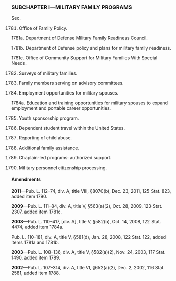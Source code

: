 ### SUBCHAPTER I—MILITARY FAMILY PROGRAMS ###

Sec.

1781. Office of Family Policy.

1781a. Department of Defense Military Family Readiness Council.

1781b. Department of Defense policy and plans for military family readiness.

1781c. Office of Community Support for Military Families With Special Needs.

1782. Surveys of military families.

1783. Family members serving on advisory committees.

1784. Employment opportunities for military spouses.

1784a. Education and training opportunities for military spouses to expand employment and portable career opportunities.

1785. Youth sponsorship program.

1786. Dependent student travel within the United States.

1787. Reporting of child abuse.

1788. Additional family assistance.

1789. Chaplain-led programs: authorized support.

1790. Military personnel citizenship processing.

#### Amendments ####

**2011**—Pub. L. 112–74, div. A, title VIII, §8070(b), Dec. 23, 2011, 125 Stat. 823, added item 1790.

**2009**—Pub. L. 111–84, div. A, title V, §563(a)(2), Oct. 28, 2009, 123 Stat. 2307, added item 1781c.

**2008**—Pub. L. 110–417, [div. A], title V, §582(b), Oct. 14, 2008, 122 Stat. 4474, added item 1784a.

Pub. L. 110–181, div. A, title V, §581(d), Jan. 28, 2008, 122 Stat. 122, added items 1781a and 1781b.

**2003**—Pub. L. 108–136, div. A, title V, §582(a)(2), Nov. 24, 2003, 117 Stat. 1490, added item 1789.

**2002**—Pub. L. 107–314, div. A, title VI, §652(a)(2), Dec. 2, 2002, 116 Stat. 2581, added item 1788.